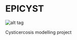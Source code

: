 # EPICYST

![alt tag](https://github.com/pwinskill/EPICYST/EPICYST_logo.tif)

Cysticercosis modelling project
